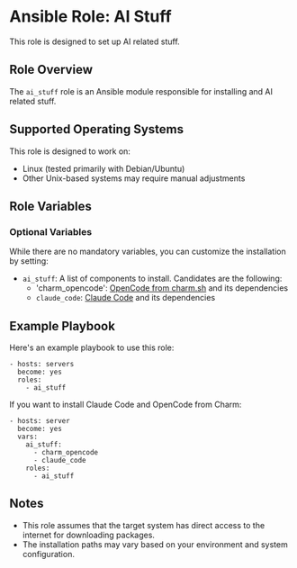 # Ansible Role: AI Stuff

This role is designed to set up AI related stuff.

## Role Overview

The `ai_stuff` role is an Ansible module responsible for installing and
AI related stuff.

## Supported Operating Systems

This role is designed to work on:

- Linux (tested primarily with Debian/Ubuntu)
- Other Unix-based systems may require manual adjustments

## Role Variables

### Optional Variables

While there are no mandatory variables, you can customize the
installation by setting:

- `ai_stuff`: A list of components to install.  Candidates are the
  following:
  - 'charm_opencode': [OpenCode from charm.sh][] and its dependencies
  - `claude_code`: [Claude Code][] and its dependencies

## Example Playbook

Here's an example playbook to use this role:

	- hosts: servers
	  become: yes
	  roles:
	    - ai_stuff

If you want to install Claude Code and OpenCode from Charm:

	- hosts: server
	  become: yes
	  vars:
	    ai_stuff:
	      - charm_opencode
		  - claude_code
	    roles:
	      - ai_stuff

## Notes

- This role assumes that the target system has direct access to the
  internet for downloading packages.
- The installation paths may vary based on your environment and system
  configuration.

[Claude Code]: https://docs.anthropic.com/en/docs/claude-code/overview
[OpenCode from charm.sh]: https://github.com/opencode-ai/opencode
